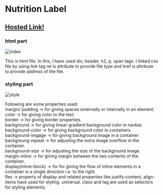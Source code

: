 # Nutrition Label

## [Hosted Link!](https://hsc92180.github.io/Geekster_Assignment/Nutrition_Label/)

### html part

![index](https://github.com/hsc92180/Geekster_Assignment/assets/68774484/b36c223e-f229-490e-bf9a-7248f247fe2f)

This is html file. In this, I have used div, header, h2, p, span tags. I linked css file by using link tag rel is attribute to provide file type and href is attribute to provide address of the file.

### styling part

![style](https://github.com/hsc92180/Geekster_Assignment/assets/68774484/7a7a90be-c6de-4f71-951c-4e0912596248)

Following are some properties used:<br>
margin/ padding -> for giving spaces externally or internally in an element. <br>
color -> for giving color to the text.<br>
border -> for giving border properties.<br>
background -> for giving linear-gradient background color in navbar. <br>
background-color -> for giving background color in containers. <br>
background-imgage -> for giving background image in a container. <br>
backgroung-repeat -> for adjusting the extra image overflow in the  container. <br>
background-size -> for adjusting the size of the background image. <br>
margin-inline -> for giving margin between the two contents of the container. <br>
display(inline-block) -> for for giving the flow of inline elements in a container in a single direction i.e. to the right.<br>
flex -> property of display and related properties like justify-content, align-items have used for styling.
universal, class and tag are used as selectors for styling elements.<br> 